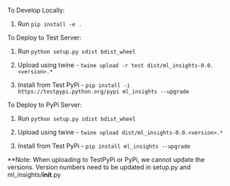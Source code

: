 To Develop Locally:

1. Run `pip install -e .`


To Deploy to Test Server:

1. Run `python setup.py sdist bdist_wheel`

2. Upload using twine - `twine upload -r test dist/ml_insights-0.0.<version>.*`
3. Install from Test PyPi - `pip install -i https://testpypi.python.org/pypi ml_insights --upgrade`

To Deploy to PyPi Server:

1. Run `python setup.py sdist bdist_wheel`

2. Upload using twine - `twine upload dist/ml_insights-0.0.<version>.*`
3. Install from Test PyPi - `pip install ml_insights --upgrade`


**Note: When uploading to TestPyPi or PyPi, we cannot update the versions.  Version numbers need to be updated in setup.py and ml_insights/__init__.py